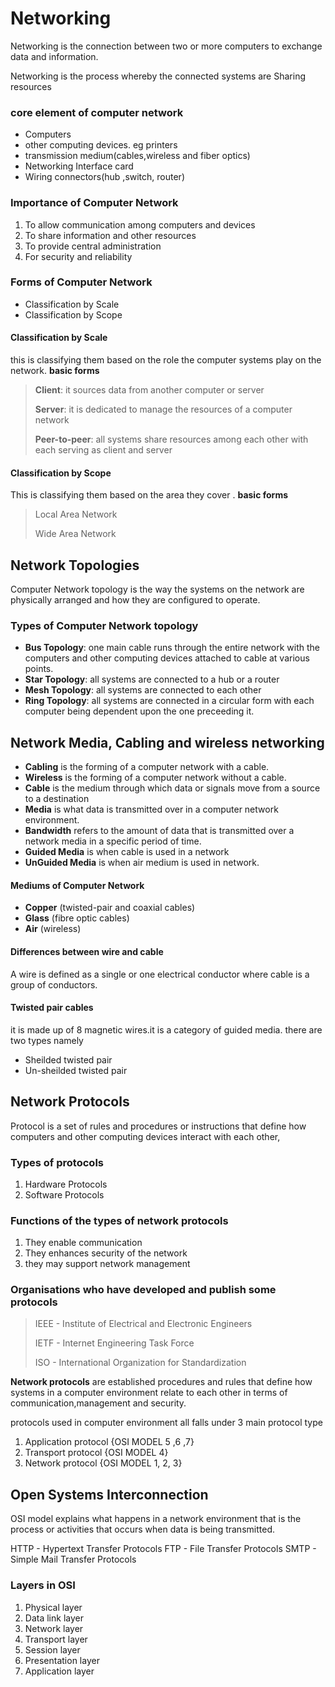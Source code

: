 # Networking

Networking is the connection between two or more computers to exchange data and information.

Networking is the process whereby the connected systems are Sharing resources

### core element of computer network
* Computers
* other computing devices. eg printers
* transmission medium(cables,wireless and fiber optics)
* Networking Interface card
* Wiring connectors(hub ,switch, router)


### Importance of Computer Network
1. To allow communication among computers and devices
2. To share information and other resources
3. To provide central administration
4. For security and reliability

### Forms of Computer Network
* Classification by Scale
* Classification by Scope

#### Classification by Scale
this is classifying them based on the role the computer systems play on the network.
**basic forms**
>  **Client**: it sources data from another computer or server
>
>  **Server**: it is dedicated to manage the resources of a computer network
>
> **Peer-to-peer**: all systems share resources among each other with each serving as client and server


#### Classification by Scope
This is classifying them based on the area they cover .
**basic forms**
> Local Area Network
>
> Wide Area Network




## Network Topologies

Computer Network topology is the way the systems on the network are physically arranged and how they are configured to operate.

### Types of Computer Network topology
* **Bus Topology**:
 one main cable runs through the entire network with the computers and other computing devices attached to cable at various points.
* **Star Topology**:
 all systems are connected to a hub or a router
* **Mesh Topology**:
 all systems are connected to each other
* **Ring Topology**:
 all systems are connected in a circular form with each computer being dependent upon the one preceeding it.
 
 
 
## Network Media, Cabling and wireless networking

* **Cabling** is the forming of a computer network with a cable.
* **Wireless** is the forming of a computer network without a cable.
* **Cable** is the medium through which data or signals move from a source to a destination
* **Media** is what data is transmitted over in a computer network environment.
* **Bandwidth** refers to the amount of data that is transmitted over a network media in a specific period of time.
* **Guided Media** is when cable is used in a network
* **UnGuided Media** is when air medium is used in network.

#### Mediums of Computer Network
* **Copper** (twisted-pair and coaxial cables)
* **Glass** (fibre optic cables)
* **Air** (wireless)

#### Differences between wire and cable
A wire is defined as a single or one electrical conductor where cable is a group of conductors.

#### Twisted pair cables
it is made up of 8 magnetic wires.it is a category of guided media.
there are two types namely 
* Sheilded twisted pair
* Un-sheilded twisted pair


## Network Protocols
Protocol is a set of rules and procedures or instructions that define how computers and other computing devices interact with each other,

### Types of protocols
1. Hardware Protocols
2. Software Protocols


### Functions of the types of network protocols

1. They enable communication
2. They enhances security of the network
3. they may support network management


### Organisations who have developed and publish some protocols
> IEEE - Institute of Electrical and Electronic Engineers 
>
> IETF - Internet Engineering Task Force
>
> ISO  - International Organization for Standardization

**Network protocols** are established procedures and rules that define how systems in a computer environment relate to each other in terms of communication,management and security.

protocols used in computer environment all falls under 3 main protocol type
1. Application protocol {OSI MODEL 5 ,6 ,7}
2. Transport protocol {OSI MODEL 4}
3. Network protocol {OSI MODEL 1, 2, 3}


## Open Systems Interconnection
OSI model explains what happens in a network environment that is the process or activities that occurs when data is being transmitted.

HTTP - Hypertext Transfer Protocols
FTP - File Transfer Protocols
SMTP - Simple Mail Transfer Protocols

### Layers in OSI
1. Physical layer
2. Data link layer
3. Network layer
4. Transport layer
5. Session layer
6. Presentation layer
7. Application layer

















